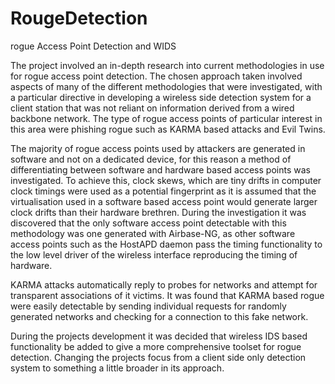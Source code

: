 # RougeDetection
rogue Access Point Detection and WIDS

The project involved an in-depth research into current methodologies in use for rogue access point detection. The chosen approach taken involved aspects of many of the different methodologies that were investigated, with a particular directive in developing a wireless side detection system for a client station that was not reliant on information derived from a wired backbone network. The type of rogue access points of particular interest in this area were phishing rogue such as KARMA based attacks and Evil Twins. 

The majority of rogue access points used by attackers are generated in software and not on a dedicated device, for this reason a method of differentiating between software and hardware based access points was investigated. To achieve this, clock skews, which are tiny drifts in computer clock timings were used as a potential fingerprint as it is assumed that the virtualisation used in a software based access point would generate larger clock drifts than their hardware brethren. During the investigation it was discovered that the only software access point detectable with this methodology was one generated with Airbase-NG, as other software access points such as the HostAPD daemon pass the timing functionality to the low level driver of the wireless interface reproducing the timing of hardware.

KARMA attacks automatically reply to probes for networks and attempt for transparent associations of it victims. It was found that KARMA based rogue were easily detectable by sending individual requests for randomly generated networks and checking for a connection to this fake network.

During the projects development it was decided that wireless IDS based functionality be added to give a more comprehensive toolset for rogue detection. Changing the projects focus from a client side only detection system to something a little broader in its approach.


